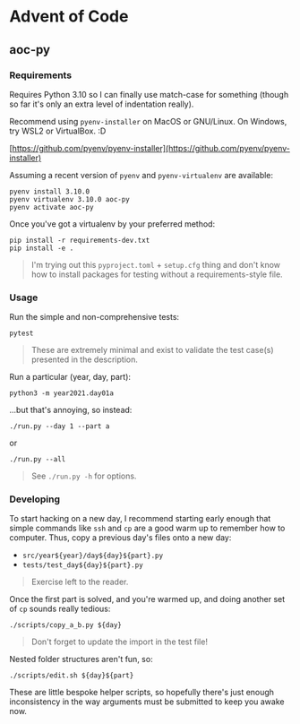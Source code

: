 # Advent of Code

## aoc-py

### Requirements

Requires Python 3.10 so I can finally use match-case for something (though so far it's only an extra level of indentation really).

Recommend using `pyenv-installer` on MacOS or GNU/Linux. On Windows, try WSL2 or VirtualBox. :D

[https://github.com/pyenv/pyenv-installer](https://github.com/pyenv/pyenv-installer)

Assuming a recent version of `pyenv` and `pyenv-virtualenv` are available:

```
pyenv install 3.10.0
pyenv virtualenv 3.10.0 aoc-py
pyenv activate aoc-py
```

Once you've got a virtualenv by your preferred method:

```
pip install -r requirements-dev.txt
pip install -e .
```

> I'm trying out this `pyproject.toml` + `setup.cfg` thing and don't know how to install packages for testing without a requirements-style file.

### Usage

Run the simple and non-comprehensive tests:

```
pytest
```

> These are extremely minimal and exist to validate the test case(s) presented in the description.

Run a particular (year, day, part):

```
python3 -m year2021.day01a
```

...but that's annoying, so instead:

```
./run.py --day 1 --part a
```

or

```
./run.py --all
```

> See `./run.py -h` for options.

### Developing

To start hacking on a new day, I recommend starting early enough that simple commands like `ssh` and `cp` are a good warm up to remember how to computer. Thus, copy a previous day's files onto a new day:

* `src/year${year}/day${day}${part}.py`
* `tests/test_day${day}${part}.py`

> Exercise left to the reader.

Once the first part is solved, and you're warmed up, and doing another set of `cp` sounds really tedious:

```
./scripts/copy_a_b.py ${day}
```

> Don't forget to update the import in the test file!

Nested folder structures aren't fun, so:

```
./scripts/edit.sh ${day}${part}
```

These are little bespoke helper scripts, so hopefully there's just enough inconsistency in the way arguments must be submitted to keep you awake now.


